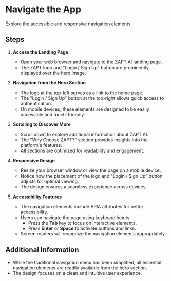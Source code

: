 # Navigate the App

Explore the accessible and responsive navigation elements.

## Steps

1. **Access the Landing Page**

   - Open your web browser and navigate to the ZAPT.AI landing page.
   - The ZAPT logo and "Login / Sign Up" button are prominently displayed over the hero image.

2. **Navigation from the Hero Section**

   - The logo at the top-left serves as a link to the home page.
   - The "Login / Sign Up" button at the top-right allows quick access to authentication.
   - On mobile devices, these elements are designed to be easily accessible and touch-friendly.

3. **Scrolling to Discover More**

   - Scroll down to explore additional information about ZAPT.AI.
   - The "Why Choose ZAPT?" section provides insights into the platform's features.
   - All sections are optimized for readability and engagement.

4. **Responsive Design**

   - Resize your browser window or view the page on a mobile device.
   - Notice how the placement of the logo and "Login / Sign Up" button adjusts for optimal viewing.
   - The design ensures a seamless experience across devices.

5. **Accessibility Features**

   - The navigation elements include ARIA attributes for better accessibility.
   - Users can navigate the page using keyboard inputs:
     - Press the **Tab** key to focus on interactive elements.
     - Press **Enter** or **Space** to activate buttons and links.
   - Screen readers will recognize the navigation elements appropriately.

## Additional Information

- While the traditional navigation menu has been simplified, all essential navigation elements are readily available from the hero section.
- The design focuses on a clean and intuitive user experience.